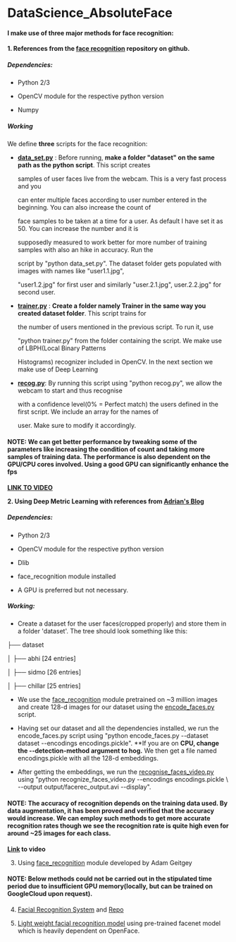 # DataScience_AbsoluteFace

#### I make use of three major methods for face recognition:
**1. References from the [face recognition](https://github.com/thecodacus/Face-Recognition) repository on github.**
 
##### Dependencies:
  * Python 2/3
  
  * OpenCV module for the respective python version
  
  * Numpy
         
##### Working

We define **three** scripts for the face recognition:

* [**data_set.py**](https://github.com/ZER-0-NE/DataScience_AbsoluteFace/blob/master/absolute_face_1/data_set.py) : Before running, **make a folder "dataset" on the same path as the python script**. This script creates

     samples of user faces live from the webcam. This is a very fast process and you

     can enter multiple faces according to user number entered in the beginning.  You can also increase the count of               

     face samples to be taken at a time for a user. As default I have set it as 50. You can increase the number and it is 

     supposedly measured to work better for more number of training samples with also an hike in accuracy. Run the

     script by "python data_set.py". The dataset folder gets populated with images with names like "user1.1.jpg",

     "user1.2.jpg" for first user and similarly "user.2.1.jpg", user.2.2.jpg" for second user.

* [**trainer.py**](https://github.com/ZER-0-NE/DataScience_AbsoluteFace/blob/master/absolute_face_1/trainer.py) : **Create a folder namely Trainer in the same way you created dataset folder**. This script trains for 
     
     the number of users mentioned in the previous script. To run it, use 

     "python trainer.py" from the folder containing the script. We make use of LBPH(Local Binary Patterns

     Histograms) recognizer included in OpenCV. In the next section we make use of Deep Learning

* [**recog.py**](https://github.com/ZER-0-NE/DataScience_AbsoluteFace/blob/master/absolute_face_1/recog.py ): By running this script using "python recog.py", we allow the webcam to start and thus recognise

     with a confidence level(0% = Perfect match) the users defined in the first script. We include an array for the names of 
     
     user. Make sure to modify it accordingly.
              
#### NOTE: We can get better performance by tweaking some of the parameters like increasing the condition of count and taking more samples of training data. The performance is also dependent on the GPU/CPU cores involved. Using a good GPU can significantly enhance the fps 

**[LINK TO VIDEO](https://youtu.be/E5L5vEXQ9e0)**
 
 **2. Using Deep Metric Learning with references from [Adrian's Blog](https://www.pyimagesearch.com/2018/06/18/face-recognition-with-opencv-python-and-deep-learning/)**
 
 ##### Dependencies:
  * Python 2/3
  
  * OpenCV module for the respective python version
  
  * Dlib
  
  * face_recognition module installed
  
  * A GPU is preferred but not necessary.
  
  ##### Working:
  
  * Create a dataset for the user faces(cropped properly) and store them in a folder 'dataset'. 
  The tree should look something like this:
  
  ├── dataset
  
│   ├── abhi [24 entries]

│   ├── sidmo [26 entries]

│   ├── chillar [25 entries]

  * We use the [face_recognition](https://github.com/ageitgey/face_recognition) module pretrained on ~3 million images and create 128-d images for our dataset using the [encode_faces.py](https://github.com/ZER-0-NE/DataScience_AbsoluteFace/blob/master/absolute_face_2/encode_faces.py) script.
  
  * Having set our dataset and all the dependencies installed, we run the encode_faces.py script using "python encode_faces.py --dataset dataset --encodings encodings.pickle". **If you are on **CPU, change the --detection-method argument to hog.** We then get a file named encodings.pickle with all the 128-d embeddings.

  * After getting the embeddings, we run the [recognise_faces_video.py](https://github.com/ZER-0-NE/DataScience_AbsoluteFace/blob/master/absolute_face_2/recognize_faces_video.py) using "python recognize_faces_video.py --encodings encodings.pickle \ --output output/facerec_output.avi --display".
  
  #### NOTE: The accuracy of recognition depends on the training data used. By data augmentation, it has been proved and verified that the accuracy would increase. We can employ such methods to get more accurate recognition rates though we see the recognition rate is quite high even for around ~25 images for each class.
  
  **[Link](https://youtu.be/tYZqYTzzzgk) to video**
  
  3. Using [face_recognition](https://github.com/ageitgey/face_recognition) module developed by Adam Geitgey








  #### NOTE: Below methods could not be carried out in the stipulated time period due to insufficient GPU memory(locally, but can be trained on GoogleCloud upon request).
  
  4. [Facial Recognition System](https://viblo.asia/p/facial-recognition-system-face-recognition-Ljy5Vr6j5ra#_create-a-sample-convolutional-neural-networkcnn-1) and [Repo](https://github.com/RathanakSreang/MachineLearning/tree/master/FacialRecognition)
  
  5. [Light weight facial recognition model](https://github.com/vinayakkailas/Face_Recognition) using pre-trained facenet model which is heavily dependent on OpenFace.

